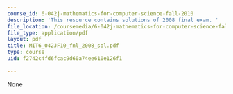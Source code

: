 ```yaml
---
course_id: 6-042j-mathematics-for-computer-science-fall-2010
description: 'This resource contains solutions of 2008 final exam. '
file_location: /coursemedia/6-042j-mathematics-for-computer-science-fall-2010/f2742c4fd6fcac9d60a74ee610e126f1_MIT6_042JF10_fnl_2008_sol.pdf
file_type: application/pdf
layout: pdf
title: MIT6_042JF10_fnl_2008_sol.pdf
type: course
uid: f2742c4fd6fcac9d60a74ee610e126f1

---
```

None